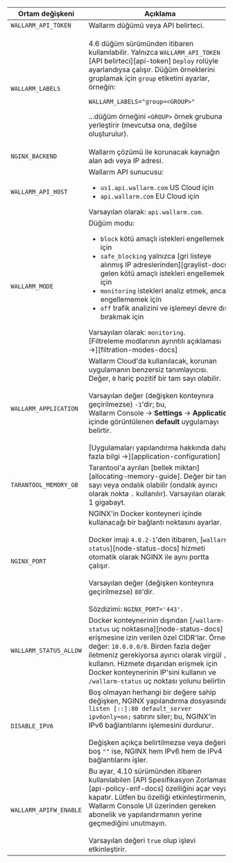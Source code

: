 Ortam değişkeni | Açıklama| Zorunlu
--- | ---- | ----
`WALLARM_API_TOKEN` | Wallarm düğümü veya API belirteci. | Evet
`WALLARM_LABELS` | <p>4.6 düğüm sürümünden itibaren kullanılabilir. Yalnızca `WALLARM_API_TOKEN` [API belirteci][api-token] `Deploy` rolüyle ayarlandıysa çalışır. Düğüm örneklerini gruplamak için `group` etiketini ayarlar, örneğin:</p> <p>`WALLARM_LABELS="group=<GROUP>"`</p> <p>...düğüm örneğini `<GROUP>` örnek grubuna yerleştirir (mevcutsa ona, değilse oluşturulur).</p> | Evet (API belirteçleri için)
`NGINX_BACKEND` | Wallarm çözümü ile korunacak kaynağın alan adı veya IP adresi. | Evet
`WALLARM_API_HOST` | Wallarm API sunucusu:<ul><li>`us1.api.wallarm.com` US Cloud için</li><li>`api.wallarm.com` EU Cloud için</li></ul>Varsayılan olarak: `api.wallarm.com`. | Hayır
`WALLARM_MODE` | Düğüm modu:<ul><li>`block` kötü amaçlı istekleri engellemek için</li><li>`safe_blocking` yalnızca [gri listeye alınmış IP adreslerinden][graylist-docs] gelen kötü amaçlı istekleri engellemek için</li><li>`monitoring` istekleri analiz etmek, ancak engellememek için</li><li>`off` trafik analizini ve işlemeyi devre dışı bırakmak için</li></ul>Varsayılan olarak: `monitoring`.<br>[Filtreleme modlarının ayrıntılı açıklaması →][filtration-modes-docs] | Hayır
`WALLARM_APPLICATION` | Wallarm Cloud'da kullanılacak, korunan uygulamanın benzersiz tanımlayıcısı. Değer, `0` hariç pozitif bir tam sayı olabilir.<br><br>Varsayılan değer (değişken konteynıra geçirilmezse) `-1`'dir; bu, Wallarm Console → **Settings** → **Application** içinde görüntülenen **default** uygulamayı belirtir.<br><br>[Uygulamaları yapılandırma hakkında daha fazla bilgi →][application-configuration] | Hayır
`TARANTOOL_MEMORY_GB` | Tarantool'a ayrılan [bellek miktarı][allocating-memory-guide]. Değer bir tam sayı veya ondalık olabilir (ondalık ayırıcı olarak nokta <code>.</code> kullanılır). Varsayılan olarak: 1 gigabayt. | Hayır
`NGINX_PORT` | NGINX'in Docker konteyneri içinde kullanacağı bir bağlantı noktasını ayarlar.<br><br>Docker imajı `4.0.2-1`'den itibaren, [`wallarm-status`][node-status-docs] hizmeti otomatik olarak NGINX ile aynı portta çalışır.<br><br>Varsayılan değer (değişken konteynıra geçirilmezse) `80`'dir.<br><br>Sözdizimi: `NGINX_PORT='443'`. | Hayır
<a name="wallarm-status-allow-env-var"></a>`WALLARM_STATUS_ALLOW` | Docker konteynerinin dışından [`/wallarm-status` uç noktasına][node-status-docs] erişmesine izin verilen özel CIDR'lar. Örnek değer: `10.0.0.0/8`. Birden fazla değer iletmeniz gerekiyorsa ayırıcı olarak virgül `,` kullanın. Hizmete dışarıdan erişmek için Docker konteynerinin IP'sini kullanın ve `/wallarm-status` uç noktası yolunu belirtin. | Hayır
`DISABLE_IPV6`| Boş olmayan herhangi bir değere sahip değişken, NGINX yapılandırma dosyasından `listen [::]:80 default_server ipv6only=on;` satırını siler; bu, NGINX'in IPv6 bağlantılarını işlemesini durdurur.<br><br>Değişken açıkça belirtilmezse veya değeri boş `""` ise, NGINX hem IPv6 hem de IPv4 bağlantılarını işler. | Hayır
`WALLARM_APIFW_ENABLE` | Bu ayar, 4.10 sürümünden itibaren kullanılabilen [API Spesifikasyon Zorlaması][api-policy-enf-docs] özelliğini açar veya kapatır. Lütfen bu özelliği etkinleştirmenin, Wallarm Console UI üzerinden gereken abonelik ve yapılandırmanın yerine geçmediğini unutmayın.<br><br>Varsayılan değeri `true` olup işlevi etkinleştirir. | Hayır